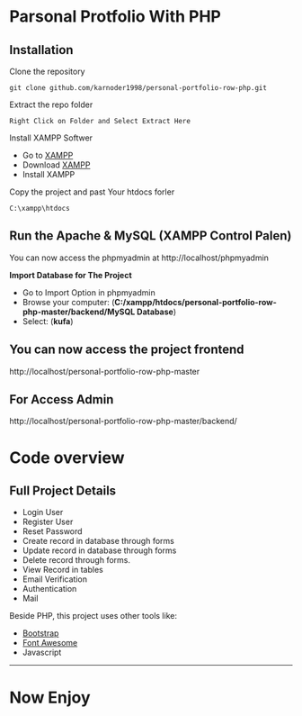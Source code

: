 # Parsonal Protfolio With PHP


## Installation

Clone the repository

    git clone github.com/karnoder1998/personal-portfolio-row-php.git
    

Extract the repo folder

    Right Click on Folder and Select Extract Here

Install XAMPP Softwer

- Go to [XAMPP](https://www.apachefriends.org/download.html)
- Download [XAMPP](https://www.apachefriends.org/download.html)
- Install XAMPP

Copy the project and past Your htdocs forler

    C:\xampp\htdocs


## Run the Apache & MySQL (**XAMPP Control Palen**)


You can now access the phpmyadmin at http://localhost/phpmyadmin

**Import Database for The Project**
- Go to Import Option in phpmyadmin
- Browse your computer: (**C:/xampp/htdocs/personal-portfolio-row-php-master/backend/MySQL Database**)
- Select: (**kufa**)
    
## You can now access the project frontend

http://localhost/personal-portfolio-row-php-master


## For Access Admin

http://localhost/personal-portfolio-row-php-master/backend/


# Code overview

## Full Project Details

- Login User
- Register User
- Reset Password
- Create record in database through forms
- Update record in database through forms
- Delete record through forms.
- View Record in tables
- Email Verification
- Authentication
- Mail

Beside PHP, this project uses other tools like:

- [Bootstrap](https://getbootstrap.com/)
- [Font Awesome](https://fontawesome.com/)
- Javascript

----------

# Now Enjoy
